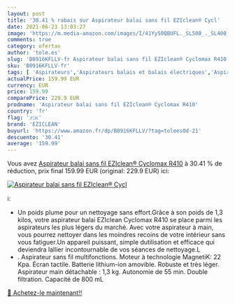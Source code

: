 ```yaml
---
layout: post
title: '30.41 % rabais sur Aspirateur balai sans fil EZIclean® Cycl'
date: 2021-06-23 13:03:27
image: 'https://m.media-amazon.com/images/I/41Yy50QBUFL._SL500_._SL400_.jpg'
comments: true
category: ofertas
author: 'tole.es'
slug: 'B0916KFLLV-fr Aspirateur balai sans fil EZIclean® Cyclomax R410'
sku: 'B0916KFLLV-fr'
tags: [ 'Aspirateurs','Aspirateurs balais et balais électriques','Aspirateurs, entretien des sols et nettoyeurs de vitres','Cuisine et Maison','eziclean', ]
actualPrice: 159.99 EUR
currency: EUR
price: 159.99
comparePrice: 229.9 EUR
prodname: 'Aspirateur balai sans fil EZIclean® Cyclomax R410'
country: 'fr'
flag: '🇫🇷'
brand: 'EZICLEAN'
buyurl: 'https://www.amazon.fr/dp/B0916KFLLV/?tag=tolees0d-21'
descuento: '30.41'
average: '159.99'
---
```


Vous avez [Aspirateur balai sans fil EZIclean® Cyclomax R410](https://www.amazon.fr/dp/B0916KFLLV/?tag=tolees0d-21)  à  30.41 % de réduction, prix final  159.99 EUR (original: 229.9 EUR) ici:

[![Aspirateur balai sans fil EZIclean® Cycl](https://m.media-amazon.com/images/I/41Yy50QBUFL._SL500_._SL400_.jpg)](https://www.amazon.fr/dp/B0916KFLLV/?tag=tolees0d-21)

ℹ️:

- Un poids plume pour un nettoyage sans effort.Grâce à son poids de 1,3 kilos, votre aspirateur balai EZIclean Cyclomax R410 se place parmi les aspirateurs les plus légers du marché. Avec votre aspirateur à main, vous pourrez nettoyer dans les moindres recoins de votre intérieur sans vous fatiguer.Un appareil puissant, simple dutilisation et efficace qui deviendra lallier incontournable de vos séances de nettoyage.L
- . Aspirateur sans fil multifonctions. Moteur à technologie MagnetiK: 22 Kpa. Écran tactile. Batterie lithium-ion amovible. Robuste et très léger. Aspirateur main détachable : 1,3 kg. Autonomie de 55 min. Double filtration. Capacité de 800 mL

[🛒 Achetez-le maintenant!!](https://www.amazon.fr/dp/B0916KFLLV/?tag=tolees0d-21)
